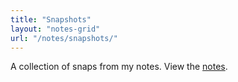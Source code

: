 ```yaml
---
title: "Snapshots"
layout: "notes-grid"
url: "/notes/snapshots/"
---
```


A collection of snaps from my notes. View the [notes](/notes).
